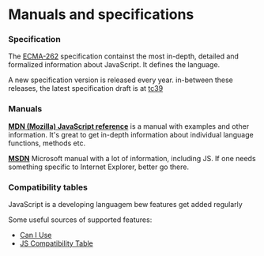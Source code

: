 # Manuals and specifications

### Specification

The [ECMA-262](https://www.ecma-international.org/publications/standards/Ecma-262.htm) specification containst the most in-depth, detailed and formalized information about JavaScript. It defines the language.

A new specification version is released every year. in-between these releases, the latest specification draft is at [tc39](https://tc39.es/ecma262/)

### Manuals

**[MDN (Mozilla) JavaScript reference](https://developer.mozilla.org/en-US/docs/Web/JavaScript/Reference)** is a manual with examples and other information. It's great to get in-depth information about individual language functions, methods etc.

**[MSDN](https://docs.microsoft.com/pt-br/)** Microsoft manual with a lot of information, including JS. If one needs something specific to Internet Explorer, better go there.

### Compatibility tables

JavaScript is a developing languagem bew features get added regularly

Some useful sources of supported features:

- [Can I Use](https://caniuse.com/)
- [JS Compatibility Table](https://kangax.github.io/compat-table/es6/)
